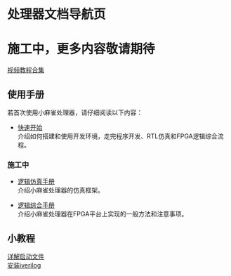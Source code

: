 # 处理器文档导航页
# 施工中，更多内容敬请期待
[视频教程合集](https://space.bilibili.com/606276/channel/collectiondetail?sid=1137663&ctype=0)  


## 使用手册
若首次使用小麻雀处理器，请仔细阅读以下内容：  
- [快速开始](/doc/使用手册/快速开始.md)  
介绍如何搭建和使用开发环境，走完程序开发、RTL仿真和FPGA逻辑综合流程。  

### 施工中
- [逻辑仿真手册](/doc/使用手册/逻辑仿真手册.md)  
介绍小麻雀处理器的仿真框架。  

- [逻辑综合手册](/doc/使用手册/逻辑综合手册.md)  
介绍小麻雀处理器在FPGA平台上实现的一般方法和注意事项。  




## 小教程
[详解启动文件](/doc/小教程/详解启动文件.md)  
[安装iverilog](/doc/小教程/安装iverilog仿真环境.md)  

 
